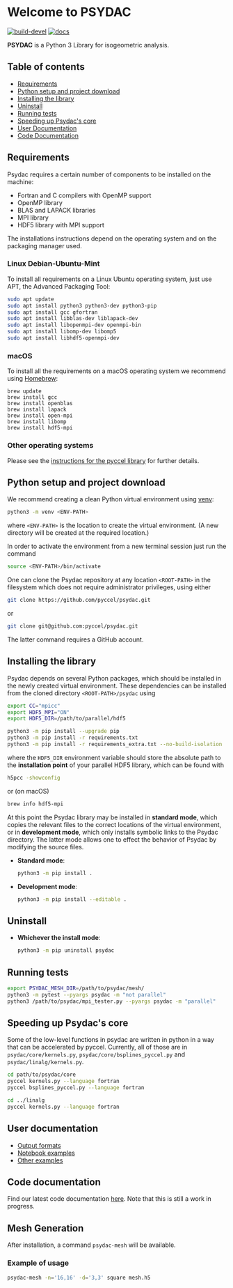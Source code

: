 # Welcome to PSYDAC

[![build-devel](https://travis-ci.com/pyccel/psydac.svg?branch=devel)](https://travis-ci.com/pyccel/psydac) [![docs](https://readthedocs.org/projects/spl/badge/?version=latest)](http://spl.readthedocs.io/en/latest/?badge=latest)

**PSYDAC** is a Python 3 Library for isogeometric analysis.

## Table of contents

-   [Requirements](#requirements)
-   [Python setup and project download](#python-setup-and-project-download)
-   [Installing the library](#installing-the-library)
-   [Uninstall](#uninstall)
-   [Running tests](#running-tests)
-   [Speeding up Psydac's core](#speeding-up-psydacs-core)
-   [User Documentation](#user-documentation)
-   [Code Documentation](#code-documentation)

## Requirements

Psydac requires a certain number of components to be installed on the machine:

-   Fortran and C compilers with OpenMP support
-   OpenMP library
-   BLAS and LAPACK libraries
-   MPI library
-   HDF5 library with MPI support

The installations instructions depend on the operating system and on the packaging manager used.

### Linux Debian-Ubuntu-Mint

To install all requirements on a Linux Ubuntu operating system, just use APT, the Advanced Packaging Tool:
```sh
sudo apt update
sudo apt install python3 python3-dev python3-pip
sudo apt install gcc gfortran
sudo apt install libblas-dev liblapack-dev
sudo apt install libopenmpi-dev openmpi-bin
sudo apt install libomp-dev libomp5
sudo apt install libhdf5-openmpi-dev
```

### macOS

To install all the requirements on a macOS operating system we recommend using [Homebrew](https://brew.sh/):

```eh
brew update
brew install gcc
brew install openblas
brew install lapack
brew install open-mpi
brew install libomp
brew install hdf5-mpi
```

### Other operating systems

Please see the [instructions for the pyccel library](https://github.com/pyccel/pyccel#Requirements) for further details.

## Python setup and project download

We recommend creating a clean Python virtual environment using [venv](https://packaging.python.org/en/latest/guides/installing-using-pip-and-virtual-environments/#creating-a-virtual-environment):
```sh
python3 -m venv <ENV-PATH>
```
where `<ENV-PATH>` is the location to create the virtual environment.
(A new directory will be created at the required location.)

In order to activate the environment from a new terminal session just run the command
```sh
source <ENV-PATH>/bin/activate
```

One can clone the Psydac repository at any location `<ROOT-PATH>` in the filesystem which does not require administrator privileges, using either
```sh
git clone https://github.com/pyccel/psydac.git
```
or
```sh
git clone git@github.com:pyccel/psydac.git
```
The latter command requires a GitHub account.

## Installing the library

Psydac depends on several Python packages, which should be installed in the newly created virtual environment.
These dependencies can be installed from the cloned directory `<ROOT-PATH>/psydac` using
```sh
export CC="mpicc"
export HDF5_MPI="ON"
export HDF5_DIR=/path/to/parallel/hdf5

python3 -m pip install --upgrade pip
python3 -m pip install -r requirements.txt
python3 -m pip install -r requirements_extra.txt --no-build-isolation
```
where the `HDF5_DIR` environment variable should store the absolute path to the **installation point** of your parallel HDF5 library, which can be found with
```sh
h5pcc -showconfig
```
or (on macOS)
```sh
brew info hdf5-mpi
```

At this point the Psydac library may be installed in **standard mode**, which copies the relevant files to the correct locations of the virtual environment, or in **development mode**, which only installs symbolic links to the Psydac directory. The latter mode allows one to effect the behavior of Psydac by modifying the source files.

*   **Standard mode**:
    ```bash
    python3 -m pip install .
    ```

*   **Development mode**:
    ```bash
    python3 -m pip install --editable .
    ```

## Uninstall

*   **Whichever the install mode**:
    ```bash
    python3 -m pip uninstall psydac
    ```

## Running tests

```bash
export PSYDAC_MESH_DIR=/path/to/psydac/mesh/
python3 -m pytest --pyargs psydac -m "not parallel"
python3 /path/to/psydac/mpi_tester.py --pyargs psydac -m "parallel"
```

## Speeding up **Psydac**'s core

Some of the low-level functions in psydac are written in python in a way that can be accelerated by pyccel. Currently, all of those are in `psydac/core/kernels.py`, `psydac/core/bsplines_pyccel.py` and `psydac/linalg/kernels.py`.
```bash
cd path/to/psydac/core
pyccel kernels.py --language fortran
pyccel bsplines_pyccel.py --language fortran

cd ../linalg
pyccel kernels.py --language fortran
```

## User documentation

-   [Output formats](./output.md)
-   [Notebook examples](./examples/notebooks/)
-   [Other examples](./examples/)

## Code documentation

Find our latest code documentation [here](https://pyccel.github.io/psydac/). Note that this is still a work in progress.

## Mesh Generation

After installation, a command `psydac-mesh` will be available.

### Example of usage

```bash
psydac-mesh -n='16,16' -d='3,3' square mesh.h5
```

